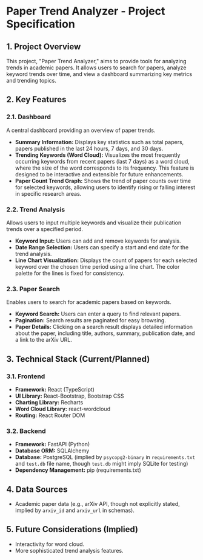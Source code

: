 # Paper Trend Analyzer - Project Specification

## 1. Project Overview

This project, "Paper Trend Analyzer," aims to provide tools for analyzing trends in academic papers. It allows users to search for papers, analyze keyword trends over time, and view a dashboard summarizing key metrics and trending topics.

## 2. Key Features

### 2.1. Dashboard
A central dashboard providing an overview of paper trends.
- **Summary Information:** Displays key statistics such as total papers, papers published in the last 24 hours, 7 days, and 30 days.
- **Trending Keywords (Word Cloud):** Visualizes the most frequently occurring keywords from recent papers (last 7 days) as a word cloud, where the size of the word corresponds to its frequency. This feature is designed to be interactive and extensible for future enhancements.
- **Paper Count Trend Graph:** Shows the trend of paper counts over time for selected keywords, allowing users to identify rising or falling interest in specific research areas.

### 2.2. Trend Analysis
Allows users to input multiple keywords and visualize their publication trends over a specified period.
- **Keyword Input:** Users can add and remove keywords for analysis.
- **Date Range Selection:** Users can specify a start and end date for the trend analysis.
- **Line Chart Visualization:** Displays the count of papers for each selected keyword over the chosen time period using a line chart. The color palette for the lines is fixed for consistency.

### 2.3. Paper Search
Enables users to search for academic papers based on keywords.
- **Keyword Search:** Users can enter a query to find relevant papers.
- **Pagination:** Search results are paginated for easy browsing.
- **Paper Details:** Clicking on a search result displays detailed information about the paper, including title, authors, summary, publication date, and a link to the arXiv URL.

## 3. Technical Stack (Current/Planned)

### 3.1. Frontend
- **Framework:** React (TypeScript)
- **UI Library:** React-Bootstrap, Bootstrap CSS
- **Charting Library:** Recharts
- **Word Cloud Library:** react-wordcloud
- **Routing:** React Router DOM

### 3.2. Backend
- **Framework:** FastAPI (Python)
- **Database ORM:** SQLAlchemy
- **Database:** PostgreSQL (implied by `psycopg2-binary` in `requirements.txt` and `test.db` file name, though `test.db` might imply SQLite for testing)
- **Dependency Management:** pip (requirements.txt)

## 4. Data Sources

- Academic paper data (e.g., arXiv API, though not explicitly stated, implied by `arxiv_id` and `arxiv_url` in schemas).

## 5. Future Considerations (Implied)

- Interactivity for word cloud.
- More sophisticated trend analysis features.
